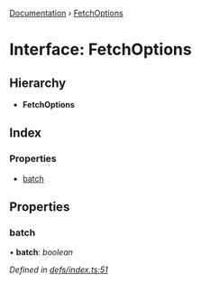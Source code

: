 [Documentation](../README.md) › [FetchOptions](fetchoptions.md)

# Interface: FetchOptions

## Hierarchy

* **FetchOptions**

## Index

### Properties

* [batch](fetchoptions.md#batch)

## Properties

###  batch

• **batch**: *boolean*

*Defined in [defs/index.ts:51](https://github.com/badbatch/graphql-box/blob/1dcbc7d/packages/fetch-manager/src/defs/index.ts#L51)*
